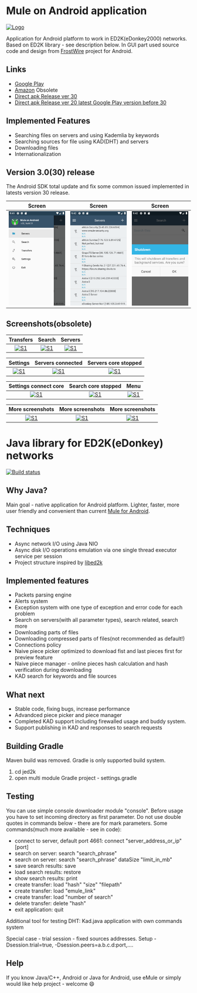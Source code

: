 # Mule on Android application

[![Logo](https://raw.githubusercontent.com/a-pavlov/jed2k/master/android/docs/mule_common.png)](https://raw.githubusercontent.com/a-pavlov/jed2k/master/android/docs/mule_common.png)

Application for Android platform to work in ED2K(eDonkey2000) networks. Based on ED2K library - see description below.
In GUI part used source code and design from [FrostWire](https://github.com/frostwire/frostwire) project for Android.

## Links
* [Google Play](https://play.google.com/store/apps/details?id=org.dkf.jmule&hl=en)
* [Amazon](https://www.amazon.com/DKF-software-Mule-on-Android/dp/B01LYN526Q/ref=sr_1_1?s=mobile-apps&ie=UTF8&qid=1475048708&sr=1-1) Obsolete
* [Direct apk Release ver 30](https://github.com/a-pavlov/jed2k/releases/download/3.0/jdonkey-release.apk)
* [Direct apk Release ver 20 latest Google Play version before 30](https://github.com/a-pavlov/jed2k/releases/download/2.0_res/jdonkey-release-restore.apk)

## Implemented Features

* Searching files on servers and using Kademlia by keywords
* Searching sources for file using KAD(DHT) and servers
* Downloading files
* Internationalization

## Version 3.0(30) release
The Android SDK total update and fix some common issued implemented in latests version 30 release.

Screen             |  Screen           |  Screen
:-------------------------:|:-------------------------: |:-------------------------:
[![S1](https://raw.githubusercontent.com/a-pavlov/jed2k/master/android/docs/V2_Screenshot_1643647316.png)](https://raw.githubusercontent.com/a-pavlov/jed2k/master/android/docs/V2_Screenshot_1643647316.png) | [![S1](https://raw.githubusercontent.com/a-pavlov/jed2k/master/android/docs/V2_Screenshot_1643647325.png)](https://raw.githubusercontent.com/a-pavlov/jed2k/master/android/docs/V2_Screenshot_1643647325.png) | [![S1](https://raw.githubusercontent.com/a-pavlov/jed2k/master/android/docs/V2_Screenshot_1643647372.png)](https://raw.githubusercontent.com/a-pavlov/jed2k/master/android/docs/V2_Screenshot_1643647372.png)

## Screenshots(obsolete)

Transfers             |  Search           |  Servers
:-------------------------:|:-------------------------: |:-------------------------:
[![S1](https://raw.githubusercontent.com/a-pavlov/jed2k/master/android/docs/Screenshot_2016-09-26-20-21-51.png)](https://raw.githubusercontent.com/a-pavlov/jed2k/master/android/docs/Screenshot_2016-09-26-20-21-51.png) | [![S1](https://raw.githubusercontent.com/a-pavlov/jed2k/master/android/docs/Screenshot_2016-09-26-20-21-57.png)](https://raw.githubusercontent.com/a-pavlov/jed2k/master/android/docs/Screenshot_2016-09-26-20-21-57.png) | [![S1](https://raw.githubusercontent.com/a-pavlov/jed2k/master/android/docs/Screenshot_2016-09-26-20-22-02.png)](https://raw.githubusercontent.com/a-pavlov/jed2k/master/android/docs/Screenshot_2016-09-26-20-22-02.png)

Settings             |  Servers connected           |  Servers core stopped
:-------------------------:|:-------------------------: |:-------------------------:
[![S1](https://raw.githubusercontent.com/a-pavlov/jed2k/master/android/docs/Screenshot_2016-09-26-20-22-14.png)](https://raw.githubusercontent.com/a-pavlov/jed2k/master/android/docs/Screenshot_2016-09-26-20-22-14.png) | [![S1](https://raw.githubusercontent.com/a-pavlov/jed2k/master/android/docs/Screenshot_2016-09-26-20-22-24.png)](https://raw.githubusercontent.com/a-pavlov/jed2k/master/android/docs/Screenshot_2016-09-26-20-22-24.png) | [![S1](https://raw.githubusercontent.com/a-pavlov/jed2k/master/android/docs/Screenshot_2016-09-28-12-11-50.png)](https://raw.githubusercontent.com/a-pavlov/jed2k/master/android/docs/Screenshot_2016-09-28-12-11-50.png)

Settings connect core            |  Search core stopped          |  Menu
:-------------------------:|:-------------------------: |:-------------------------:
[![S1](https://raw.githubusercontent.com/a-pavlov/jed2k/master/android/docs/Screenshot_2016-09-28-12-12-00.png)](https://raw.githubusercontent.com/a-pavlov/jed2k/master/android/docs/Screenshot_2016-09-28-12-12-00.png) | [![S1](https://raw.githubusercontent.com/a-pavlov/jed2k/master/android/docs/Screenshot_2016-09-28-12-12-11.png)](https://raw.githubusercontent.com/a-pavlov/jed2k/master/android/docs/Screenshot_2016-09-28-12-12-11.png) | [![S1](https://raw.githubusercontent.com/a-pavlov/jed2k/master/android/docs/Screenshot_2016-09-28-12-12-21.png)](https://raw.githubusercontent.com/a-pavlov/jed2k/master/android/docs/Screenshot_2016-09-28-12-12-21.png)


More screenshots           |  More screenshots          |  More screenshots
:-------------------------:|:-------------------------: |:-------------------------:
[![S1](https://raw.githubusercontent.com/a-pavlov/jed2k/master/android/docs/Screenshot_1550678929.png)](https://raw.githubusercontent.com/a-pavlov/jed2k/master/android/docs/Screenshot_1550678929.png) | [![S1](https://raw.githubusercontent.com/a-pavlov/jed2k/master/android/docs/Screenshot_1550678934.png)](https://raw.githubusercontent.com/a-pavlov/jed2k/master/android/docs/Screenshot_1550678934.png) | [![S1](https://raw.githubusercontent.com/a-pavlov/jed2k/master/android/docs/Screenshot_1550678969.png)](https://raw.githubusercontent.com/a-pavlov/jed2k/master/android/docs/Screenshot_1550678969.png)



# Java library for ED2K(eDonkey) networks

[![Build status](https://travis-ci.org/a-pavlov/jed2k.svg?branch=master)](https://travis-ci.org/a-pavlov/jed2k.svg?branch=master)

## Why Java?

Main goal - native application for Android platform. Lighter, faster, more user friendly and convenient than current [Mule for Android](https://play.google.com/store/apps/details?id=org.dkfsoft.AndroidMuleFree&hl=en).

## Techniques

* Async network I/O using Java NIO
* Async disk I/O operations emulation via one single thread executor service per session
* Project structure inspired by [libed2k](https://github.com/qmule/libed2k)

## Implemented features
* Packets parsing engine
* Alerts system
* Exception system with one type of exception and error code for each problem
* Search on servers(with all parameter types), search related, search more
* Downloading parts of files
* Downloading compressed parts of files(not recommended as default!)
* Connections policy
* Naive piece picker optimized to download fist and last pieces first for preview feature
* Naive piece manager - online pieces hash calculation and hash verification during downloading
* KAD search for keywords and file sources

## What next

* Stable code, fixing bugs, increase performance
* Advandced piece picker and piece manager
* Completed KAD support including firewalled usage and buddy system.
* Support publishing in KAD and responses to search requests

## Building Gradle
Maven build was removed. Gradle is only supported build system.

1. cd jed2k
2. open multi module Gradle project - settings.gradle


## Testing
You can use simple console downloader module "console". Before usage you have to set incoming directory as first parameter.
Do not use double quotes in commands below - there are for mark parameters.
Some commands(much more available - see in code):

* connect to server, default port 4661: connect "server_address_or_ip" [port]
* search on server: search "search_phrase"
* search on server: search "search_phrase" dataSize "limit_in_mb"
* save search results: save
* load search results: restore
* show search results: print
* create transfer: load "hash" "size" "filepath"
* create transfer: load "emule_link"
* create transfer: load "number of search"
* delete transfer: delete "hash"
* exit application: quit

Additional tool for testing DHT: Kad.java application with own commands system

Special case - trial session - fixed sources addresses. Setup -Dsession.trial=true, -Dsession.peers=a.b.c.d:port,....

## Help
If you know Java/C++, Android or Java for Android, use eMule or simply would like help project - welcome :smile:

